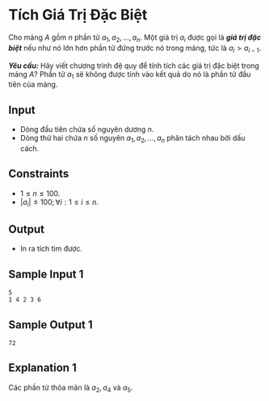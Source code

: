 # Tích Giá Trị Đặc Biệt

Cho mảng $A$ gồm $n$ phần tử $a_1, a_2, \dots, a_n$. Một giá trị $a_i$ được gọi là ***giá trị đặc biệt*** nếu như nó lớn hơn phần tử đứng trước nó trong mảng, tức là $a_i > a_{i - 1}$.

***Yêu cầu:*** Hãy viết chương trình đệ quy để tính tích các giá trị đặc biệt trong mảng $A?$ Phần tử $a_1$ sẽ không được tính vào kết quả do nó là phần tử đầu tiên của mảng.

## Input

- Dòng đầu tiên chứa số nguyên dương $n$.
- Dòng thứ hai chứa $n$ số nguyên $a_1, a_2, \dots, a_n$ phân tách nhau bởi dấu cách. 

## Constraints

- $1 \le n \le 100$.
- $|a_i| \le 100; \forall i: 1 \le i \le n$.

## Output

- In ra tích tìm được.

## Sample Input 1

```
5
1 4 2 3 6
```

## Sample Output 1

```
72
```

## Explanation 1

Các phần tử thỏa mãn là $a_2, a_4$ và $a_5$.

